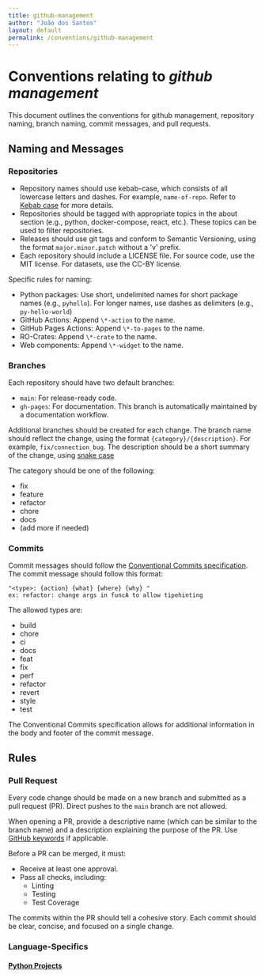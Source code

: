 ```yaml
---
title: github-management
author: "João dos Santos"
layout: default
permalink: /conventions/github-management
---
```


# Conventions relating to _github management_

This document outlines the conventions for github management, repository naming, branch naming, commit messages, and pull requests.

## Naming and Messages

### Repositories

- Repository names should use kebab-case, which consists of all lowercase letters and dashes. For example, `name-of-repo`. Refer to [Kebab case](https://en.wikipedia.org/wiki/Letter_case#Kebab_case) for more details.
- Repositories should be tagged with appropriate topics in the about section (e.g., python, docker-compose, react, etc.). These topics can be used to filter repositories.
- Releases should use git tags and conform to Semantic Versioning, using the format `major.minor.patch` without a 'v' prefix.
- Each repository should include a LICENSE file. For source code, use the MIT license. For datasets, use the CC-BY license.

Specific rules for naming:

- Python packages: Use short, undelimited names for short package names (e.g., `pyhello`). For longer names, use dashes as delimiters (e.g., `py-hello-world`)
- GitHub Actions: Append `\*-action` to the name.
- GitHub Pages Actions: Append  `\*-to-pages` to the name.
- RO-Crates: Append `\*-crate` to the name.
- Web components: Append `\*-widget` to the name.

### Branches

Each repository should have two default branches:

- `main`: For release-ready code.
- `gh-pages`: For documentation. This branch is automatically maintained by a documentation workflow.

Additional branches should be created for each change. The branch name should reflect the change, using the format `{category}/{description}`. For example, `fix/connection_bug`. The description should be a short summary of the change, using [snake case](https://en.wikipedia.org/wiki/Letter_case#Snake_case)

The category should be one of the following:

- fix
- feature
- refactor
- chore
- docs
- (add more if needed)

### Commits

Commit messages should follow the [Conventional Commits specification](https://www.conventionalcommits.org/en/v1.0.0/).
The commit message should follow this format:

    "<type>: {action} {what} {where} {why} "
    ex: refactor: change args in funcA to allow tipehinting

The allowed types are:

- build
- chore
- ci
- docs
- feat
- fix
- perf
- refactor
- revert
- style
- test

The Conventional Commits specification allows for additional information in the body and footer of the commit message.
## Rules

### Pull Request

Every code change should be made on a new branch and submitted as a pull request (PR). Direct pushes to the `main` branch are not allowed.

When opening a PR, provide a descriptive name (which can be similar to the branch name) and a description explaining the purpose of the PR. Use [GitHub keywords](https://docs.github.com/en/get-started/writing-on-github/working-with-advanced-formatting/using-keywords-in-issues-and-pull-requests#linking-a-pull-request-to-an-issue) if applicable.

Before a PR can be merged, it must:
- Receive at least one approval.
- Pass all checks, including:
  - Linting
  - Testing
  - Test Coverage

The commits within the PR should tell a cohesive story. Each commit should be clear, concise, and focused on a single change.
### Language-Specifics

#### [Python Projects](python.md)  
